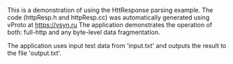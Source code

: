 This is a demonstration of using the HttResponse parsing example.
The code (httpResp.h and httpResp.cc) was automatically generated using vProto at https://vsyn.ru
The application demonstrates the operation of both: full-http and any byte-level data fragmentation.

The application uses input test data from 'input.txt' and outputs the result to the file 'output.txt'.